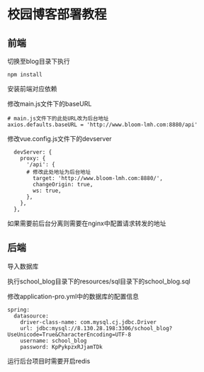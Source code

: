 # 校园博客部署教程

## 前端

切换至blog目录下执行

```
npm install
```

安装前端对应依赖

修改main.js文件下的baseURL

```
# main.js文件下的此处URL改为后台地址
axios.defaults.baseURL = 'http://www.bloom-lmh.com:8880/api'
```

修改vue.config.js文件下的devserver

```
  devServer: {
    proxy: {
      '/api': {
      # 修改此处地址为后台地址
        target: 'http://www.bloom-lmh.com:8880/',
        changeOrigin: true,
        ws: true,
      },
    },
  },
```

如果需要前后台分离则需要在nginx中配置请求转发的地址

## 后端

导入数据库

执行school_blog目录下的resources/sql目录下的school_blog.sql

修改application-pro.yml中的数据库的配置信息

```
spring:
  datasource:
    driver-class-name: com.mysql.cj.jdbc.Driver
    url: jdbc:mysql://8.130.28.198:3306/school_blog?UseUnicode=True&CharacterEncoding=UTF-8
    username: school_blog
    password: KpPykpzxRJjamTDk
```

运行后台项目时需要开启redis



